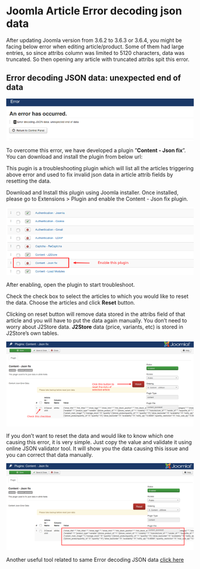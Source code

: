 # Joomla Article Error decoding json data

After updating Joomla version from 3.6.2 to 3.6.3 or 3.6.4, you might be facing below error when editing article/product. Some of them had large entries, so since attribs column was limited to 5120 characters, data was truncated. So then opening any article with truncated attribs spit this error.

## Error decoding JSON data: unexpected end of data <a id="error-decoding-json-data-unexpected-end-of-data"></a>

![json1](https://raw.githubusercontent.com/j2store/doc-images/master/troubleshooting-guide/joomla-article-error-decoding-json-data/jsonfix_01.png)

To overcome this error, we have developed a plugin ”**Content - Json fix**”. You can download and install the plugin from below url:

This pugin is a troubleshooting plugin which will list all the articles triggering above error and used to fix invalid json data in article attrib fields by resetting the data.

Download and Install this plugin using Joomla installer. Once installed, please go to Extensions &gt; Plugin and enable the Content - Json fix plugin.

![json2](https://raw.githubusercontent.com/j2store/doc-images/master/troubleshooting-guide/joomla-article-error-decoding-json-data/jsonfix_02.png) 

After enabling, open the plugin to start troubleshoot.

Check the check box to select the articles to which you would like to reset the data. Choose the articles and click **Reset** button.

Clicking on reset button will remove data stored in the attribs field of that article and you will have to put the data again manually. You don’t need to worry about J2Store data. **J2Store** data \(price, variants, etc\) is stored in J2Store’s own tables.

![json3](https://raw.githubusercontent.com/j2store/doc-images/master/troubleshooting-guide/joomla-article-error-decoding-json-data/jsonfix_03.png) 

If you don’t want to reset the data and would like to know which one causing this error, it is very simple. Just copy the value and validate it using online JSON validator tool. It will show you the data causing this issue and you can correct that data manually.

![json4](https://raw.githubusercontent.com/j2store/doc-images/master/troubleshooting-guide/joomla-article-error-decoding-json-data/jsonfix_04.png) 

Another useful tool related to same Error decoding JSON data [click here](https://github.com/robwent/joomla-json-db-check)

